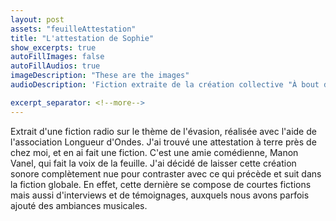 ```yaml
---
layout: post
assets: "feuilleAttestation"
title: "L'attestation de Sophie"
show_excerpts: true
autoFillImages: false
autoFillAudios: true
imageDescription: "These are the images"
audioDescription: 'Fiction extraite de la création collective "À bout du monde" (titre provisoire), jouée par MAnon'

excerpt_separator: <!--more-->
---
```

Extrait d'une fiction radio sur le thème de l'évasion, réalisée avec l'aide de l'association Longueur d'Ondes.<!--more--> J'ai trouvé une attestation à terre près de chez moi, et en ai fait une fiction. C'est une amie comédienne, Manon Vanel, qui fait la voix de la feuille. J'ai décidé de laisser cette création sonore complètement nue pour contraster avec ce qui précède et suit dans la fiction globale. En effet, cette dernière se compose de courtes fictions mais aussi d'interviews et de témoignages, auxquels nous avons parfois ajouté des ambiances musicales.
